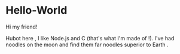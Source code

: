 # Hello-World

Hi my friend!

Hubot here , I like Node.js and C (that's what I'm made of !).
I've had noodles on the moon and find them far noodles superior to Earth .
